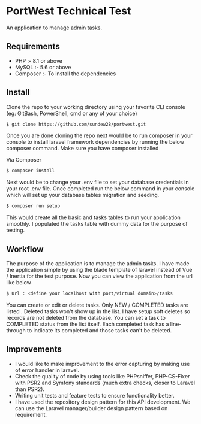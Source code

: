 # PortWest Technical Test

An application to manage admin tasks.

## Requirements

- PHP :- 8.1 or above
- MySQL :- 5.6 or above
- Composer :- To install the dependencies

## Install

Clone the repo to your working directory using your favorite CLI console (eg: GitBash, PowerShell, cmd or any of your choice) 

```bash
$ git clone https://github.com/sundew28/portwest.git
```

Once you are done cloning the repo next would be to run composer in your console to install laravel framework dependencies by running the below composer command. Make sure you have composer installed

Via Composer

```bash
$ composer install
```

Next would be to change your .env file to set your database credentials in your root .env file. Once completed run the below command in your console which
will set up your database tables migration and seeding.

```bash
$ composer run setup
```
This would create all the basic and tasks tables to run your application smoothly. I populated the tasks table with dummy data for the purpose of testing.


## Workflow 

The purpose of the application is to manage the admin tasks. I have made the application simple by using the blade template of laravel instead of Vue / Inertia for the test purpose. Now you can view the application from the url like below

```bash
$ Url : <define your localhost with port/virtual domain>/tasks
```

You can create or edit or delete tasks. Only NEW / COMPLETED tasks are listed . Deleted tasks won't show up in the list. I have setup soft deletes so records are not deleted from the database. You can set a task to COMPLETED status from the list itself. Each completed task has a line-through to indicate its completed and those tasks can't be deleted. 

## Improvements

- I would like to make improvement to the error capturing by making use of error handler in laravel.
- Check the quality of code by using tools like PHPsniffer, PHP-CS-Fixer with PSR2 and Symfony standards (much extra checks, closer to Laravel than PSR2).
- Writing unit tests and feature tests to ensure functionality better.
- I have used the repository design pattern for this API development. We can use the Laravel manager/builder design pattern based on requirement.

